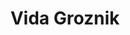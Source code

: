 ---
SICRIS: 15295
draft: false
fixName: vida_groznik
lab: Artificial Intelligence Laboratory
labPos: Laboratory Member
location: R3.54 - Laboratorij LUI
mailInfo: vida.groznik@fri.uni-lj.si
officeHours: null
profName: Assist. Vida Groznik, PhD
profTitle: Researcher
telephoneInfo: null
title: Vida Groznik
---
